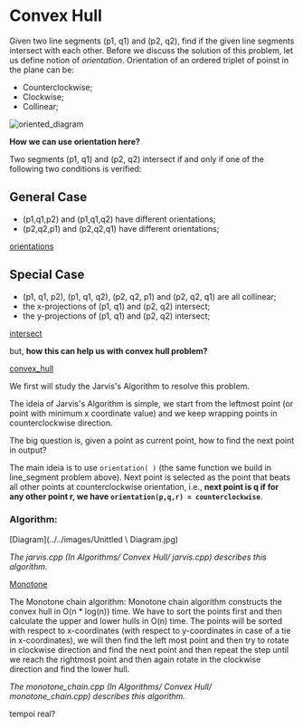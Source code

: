 # Convex Hull

Given two line segments (p1, q1) and (p2, q2), find if the given line segments intersect with each other.
Before we discuss the solution of this problem, let us define notion of *orientation*. Orientation of an ordered triplet of poinst in the plane can be:

+ Counterclockwise;
+ Clockwise;
+ Collinear;

![oriented_diagram](../../../images/oriented_diagram.jpg "Oriented_diagram")

**How we can use orientation here?**

Two segments (p1, q1) and (p2, q2) intersect if and only if one of the following two conditions is verified:

## General Case

+ (p1,q1,p2) and (p1,q1,q2) have different orientations;
+ (p2,q2,p1) and (p2,q2,q1) have different orientations;

[orientations](../../../images/orientation.png)

## Special Case

+ (p1, q1, p2), (p1, q1, q2), (p2, q2, p1) and (p2, q2, q1) are all collinear;
+ the x-projections of (p1, q1) and (p2, q2) intersect;
+ the y-projections of (p1, q1) and (p2, q2) intersect;

[intersect](../../../images/intersect.png)

but,  **how this can help us with convex hull problem?**


[convex_hull](../../../images/convex_hull_ex_1.png)

We first will study the Jarvis's Algorithm to resolve this problem.

The ideia of Jarvis's Algorithm is simple, we start from the leftmost point (or point with minimum x coordinate value) and we keep wrapping points in counterclockwise direction.

The big question is, given a point as current point, how to find the next point in output?

The main ideia is to use ```orientation( )``` (the same function we build in line_segment problem above). Next point is selected as the point that beats all other points at counterclockwise orientation, i.e., **next point is q if for any other point r, we have ```orientation(p,q,r) = counterclockwise```**.

### Algorithm:

[Diagram](../../images/Unittled \ Diagram.jpg)

_The jarvis.cpp (In Algorithms/ Convex Hull/ jarvis.cpp) describes this algorithm._

[Monotone](/../../images/monotone.png)

The Monotone chain algorithm:  Monotone chain algorithm constructs the convex hull in O(n * log(n)) time. We have to sort the points first and then calculate the upper and lower hulls in O(n) time. The points will be sorted with respect to x-coordinates (with respect to y-coordinates in case of a tie in x-coordinates), we will then find the left most point and then try to rotate in clockwise direction and find the next point and then repeat the step until we reach the rightmost point and then again rotate in the clockwise direction and find the lower hull.

_The monotone_chain.cpp (In Algorithms/ Convex Hull/ monotone_chain.cpp) describes this algorithm._

tempoi real?


